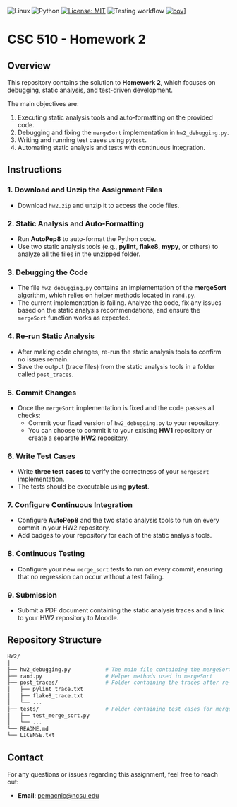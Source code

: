 ![Linux](https://img.shields.io/badge/Linux-FCC624?style=for-the-badge&logo=linux&logoColor=black) ![Python](https://img.shields.io/badge/Python-3.13%2B-blue) [![License: MIT](https://img.shields.io/badge/License-MIT-yellow.svg)](https://opensource.org/licenses/MIT) ![Testing workflow](https://github.com/CSC510-Software-Engineering-Fall-2024/HW-1/actions/workflows/test.yml/badge.svg) [![cov](https://<you>.github.io/<repo>/badges/coverage.svg)](https://github.com/CSC510-Software-Engineering-Fall-2024/HW-1/actions)]



# CSC 510 - Homework 2

## Overview

This repository contains the solution to **Homework 2**, which focuses on debugging, static analysis, and test-driven development.

The main objectives are:
1. Executing static analysis tools and auto-formatting on the provided code.
2. Debugging and fixing the `mergeSort` implementation in `hw2_debugging.py`.
3. Writing and running test cases using `pytest`.
4. Automating static analysis and tests with continuous integration.

## Instructions

### 1. Download and Unzip the Assignment Files
- Download `hw2.zip` and unzip it to access the code files.

### 2. Static Analysis and Auto-Formatting
- Run **AutoPep8** to auto-format the Python code.
- Use two static analysis tools (e.g., **pylint**, **flake8**, **mypy**, or others) to analyze all the files in the unzipped folder.

### 3. Debugging the Code
- The file `hw2_debugging.py` contains an implementation of the **mergeSort** algorithm, which relies on helper methods located in `rand.py`.
- The current implementation is failing. Analyze the code, fix any issues based on the static analysis recommendations, and ensure the `mergeSort` function works as expected.

### 4. Re-run Static Analysis
- After making code changes, re-run the static analysis tools to confirm no issues remain.
- Save the output (trace files) from the static analysis tools in a folder called `post_traces`.

### 5. Commit Changes
- Once the `mergeSort` implementation is fixed and the code passes all checks:
  - Commit your fixed version of `hw2_debugging.py` to your repository.
  - You can choose to commit it to your existing **HW1** repository or create a separate **HW2** repository.

### 6. Write Test Cases
- Write **three test cases** to verify the correctness of your `mergeSort` implementation.
- The tests should be executable using **pytest**.

### 7. Configure Continuous Integration
- Configure **AutoPep8** and the two static analysis tools to run on every commit in your HW2 repository.
- Add badges to your repository for each of the static analysis tools.

### 8. Continuous Testing
- Configure your new `merge_sort` tests to run on every commit, ensuring that no regression can occur without a test failing.

### 9. Submission
- Submit a PDF document containing the static analysis traces and a link to your HW2 repository to Moodle.

## Repository Structure
```bash
HW2/
│
├── hw2_debugging.py           # The main file containing the mergeSort implementation
├── rand.py                    # Helper methods used in mergeSort
├── post_traces/               # Folder containing the traces after re-running the static analysis tools
│   ├── pylint_trace.txt
│   ├── flake8_trace.txt
│   └── ...
├── tests/                     # Folder containing test cases for mergeSort
│   ├── test_merge_sort.py
│   └── ...
└── README.md
└── LICENSE.txt
```
## Contact

For any questions or issues regarding this assignment, feel free to reach out:

- **Email**: [pemacnic@ncsu.edu](oemacnic@ncsu.edu)

